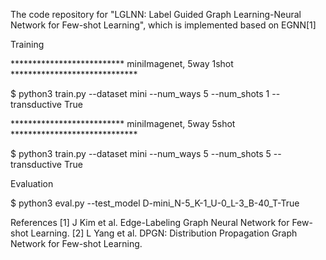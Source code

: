 
The code repository for "LGLNN: Label Guided Graph Learning-Neural Network for Few-shot Learning", 
which is implemented based on EGNN[1]

Training

************************** miniImagenet, 5way 1shot *****************************

$ python3 train.py --dataset mini --num_ways 5 --num_shots 1 --transductive True


************************** miniImagenet, 5way 5shot *****************************

$ python3 train.py --dataset mini --num_ways 5 --num_shots 5 --transductive True

Evaluation

$ python3 eval.py --test_model D-mini_N-5_K-1_U-0_L-3_B-40_T-True

References
[1] J Kim et al. Edge-Labeling Graph Neural Network for Few-shot Learning.
[2] L Yang et al. DPGN: Distribution Propagation Graph Network for Few-shot Learning.
